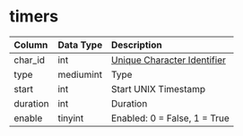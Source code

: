 # timers

| Column | Data Type | Description |
| :--- | :--- | :--- |
| char\_id | int | [Unique Character Identifier](../../../schema/categories/timers/character_data.md) |
| type | mediumint | Type |
| start | int | Start UNIX Timestamp |
| duration | int | Duration |
| enable | tinyint | Enabled: 0 = False, 1 = True |

